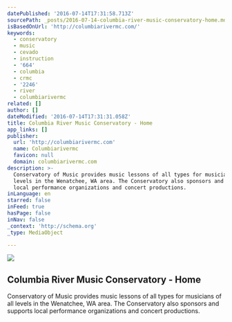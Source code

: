 ```yaml
---
datePublished: '2016-07-14T17:31:58.713Z'
sourcePath: _posts/2016-07-14-columbia-river-music-conservatory-home.md
isBasedOnUrl: 'http://columbiarivermc.com/'
keywords:
  - conservatory
  - music
  - cevado
  - instruction
  - '664'
  - columbia
  - crmc
  - '2246'
  - river
  - columbiarivermc
related: []
author: []
dateModified: '2016-07-14T17:31:31.058Z'
title: Columbia River Music Conservatory - Home
app_links: []
publisher:
  url: 'http://columbiarivermc.com'
  name: Columbiarivermc
  favicon: null
  domain: columbiarivermc.com
description: >-
  Conservatory of Music provides music lessons of all types for musicians of all
  levels in the Wenatchee, WA area. The Conservatory also sponsors and supports
  local performance organizations and concert productions.
inLanguage: en
starred: false
inFeed: true
hasPage: false
inNav: false
_context: 'http://schema.org'
_type: MediaObject

---
```

<article style=""><img src="http://columbiarivermc.com/images/site_graphics/Publication1.jpg" /><h1>Columbia River Music Conservatory - Home</h1><p>Conservatory of Music provides music lessons of all types for musicians of all levels in the Wenatchee, WA area. The Conservatory also sponsors and supports local performance organizations and concert productions.</p></article>